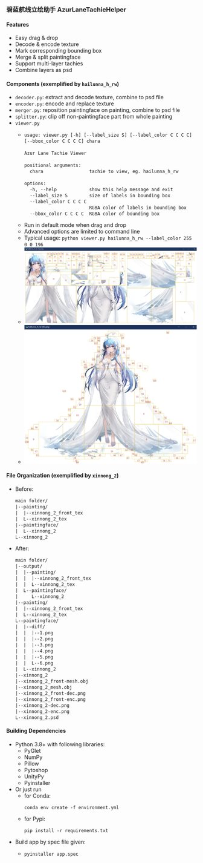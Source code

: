 ### 碧蓝航线立绘助手 AzurLaneTachieHelper

#### Features

- Easy drag & drop
- Decode & encode texture
- Mark corresponding bounding box
- Merge & split paintingface 
- Support multi-layer tachies
- Combine layers as psd

#### Components (exemplified by `hailunna_h_rw`)

- `decoder.py`: extract and decode texture, combine to psd file
- `encoder.py`: encode and replace texture
- `merger.py`: reposition paintingface on painting, combine to psd file
- `splitter.py`: clip off non-paintingface part from whole painting
- `viewer.py`
  - ```shell
    usage: viewer.py [-h] [--label_size S] [--label_color C C C C] [--bbox_color C C C C] chara

    Azur Lane Tachie Viewer

    positional arguments:
      chara                 tachie to view, eg. hailunna_h_rw

    options:
      -h, --help            show this help message and exit
      --label_size S        size of labels in bounding box
      --label_color C C C C
                            RGBA color of labels in bounding box
      --bbox_color C C C C  RGBA color of bounding box
    ```
  - Run in default mode when drag and drop
  - Advanced options are limited to command line
  - Typical usage: `python viewer.py hailunna_h_rw --label_color 255 0 0 196`
  - <img src="img/enc_view.png" width="640" />
  - <img src="img/dec_view.png" width="640" />

#### File Organization (exemplified by `xinnong_2`)

- Before:
  ```
  main folder/
  |--painting/
  |  |--xinnong_2_front_tex
  |  L--xinnong_2_tex
  |--paintingface/
  |  L--xinnong_2
  L--xinnong_2
  ```
- After:
  ```
  main folder/
  |--output/
  |  |--painting/
  |  |  |--xinnong_2_front_tex
  |  |  L--xinnong_2_tex
  |  L--paintingface/
  |     L--xinnong_2
  |--painting/
  |  |--xinnong_2_front_tex
  |  L--xinnong_2_tex
  L--paintingface/
  |  |--diff/
  |  |  |--1.png
  |  |  |--2.png
  |  |  |--3.png
  |  |  |--4.png
  |  |  |--5.png
  |  |  L--6.png
  |  L--xinnong_2
  |--xinnong_2
  |--xinnong_2_front-mesh.obj
  |--xinnong_2_mesh.obj
  |--xinnong_2_front-dec.png
  |--xinnong_2_front-enc.png
  |--xinnong_2-dec.png
  |--xinnong_2-enc.png
  L--xinnong_2.psd
  ```

#### Building Dependencies

- Python 3.8+ with following libraries:
  - PyGlet
  - NumPy
  - Pillow
  - Pytoshop
  - UnityPy
  - Pyinstaller
- Or just run
  - for Conda:
    ```shell
    conda env create -f environment.yml
    ```
  - for Pypi:
    ```shell
    pip install -r requirements.txt
    ```
- Build app by spec file given:
  - ```shell
    pyinstaller app.spec
    ```